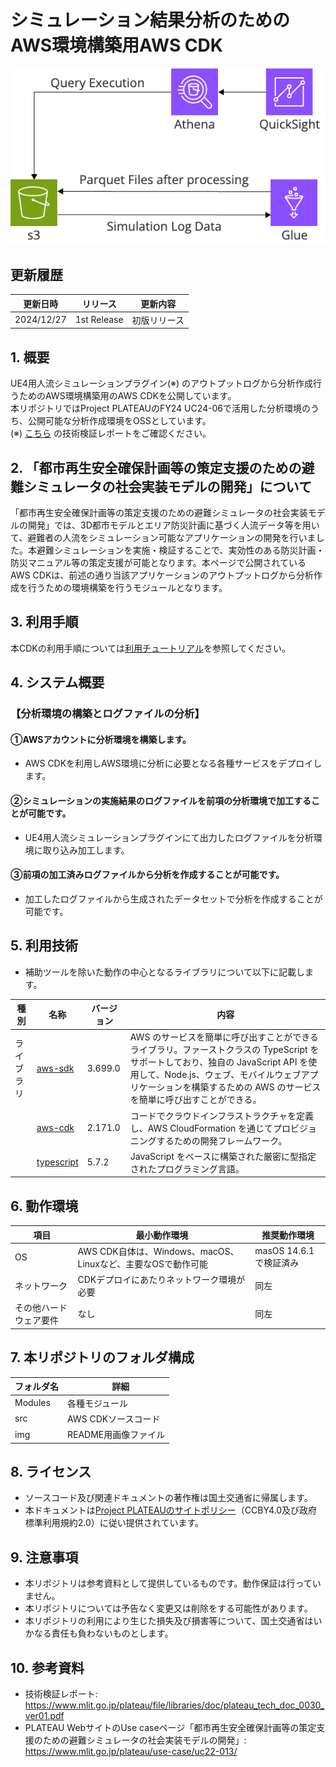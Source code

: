# シミュレーション結果分析のためのAWS環境構築用AWS CDK

![概要](./Contents/img/index.png)

## 更新履歴
| 更新日時 | リリース | 更新内容 |
| ---- | ---- | ---- |
| 2024/12/27 | 1st Release | 初版リリース |

## 1. 概要
UE4用人流シミュレーションプラグイン(※) のアウトプットログから分析作成行うためのAWS環境構築用のAWS CDKを公開しています。<br>
本リポジトリではProject PLATEAUのFY24 UC24-06で活用した分析環境のうち、公開可能な分析作成環境をOSSとしています。<br>
(※) [こちら](https://www.mlit.go.jp/plateau/file/libraries/doc/plateau_tech_doc_0030_ver01.pdf) の技術検証レポートをご確認ください。

## 2. 「都市再生安全確保計画等の策定支援のための避難シミュレータの社会実装モデルの開発」について

「都市再生安全確保計画等の策定支援のための避難シミュレータの社会実装モデルの開発」では、3D都市モデルとエリア防災計画に基づく人流データ等を用いて、避難者の人流をシミュレーション可能なアプリケーションの開発を行いました。本避難シミュレーションを実施・検証することで、実効性のある防災計画・防災マニュアル等の策定支援が可能となります。本ページで公開されているAWS CDKは、前述の通り当該アプリケーションのアウトプットログから分析作成を行うための環境構築を行うモジュールとなります。

## 3. 利用手順
本CDKの利用手順については[利用チュートリアル](https://r5-plateau-acn.github.io/SolarPotential/)を参照してください。

## 4. システム概要
### 【分析環境の構築とログファイルの分析】
#### ①AWSアカウントに分析環境を構築します。
- AWS CDKを利用しAWS環境に分析に必要となる各種サービスをデプロイします。<br>

#### ②シミュレーションの実施結果のログファイルを前項の分析環境で加工することが可能です。
- UE4用人流シミュレーションプラグインにて出力したログファイルを分析環境に取り込み加工します。<br>

#### ③前項の加工済みログファイルから分析を作成することが可能です。
- 加工したログファイルから生成されたデータセットで分析を作成することが可能です。<br>

## 5. 利用技術
- 補助ツールを除いた動作の中心となるライブラリについて以下に記載します。<br>

| 種別              | 名称   | バージョン | 内容 |
| ----------------- | --------|-------------|-----------------------------|
| ライブラリ      | [aws-sdk](https://github.com/aws/aws-sdk-js-v3) | 3.699.0 | AWS のサービスを簡単に呼び出すことができるライブラリ。ファーストクラスの TypeScript をサポートしており、独自の JavaScript API を使用して、Node.js、ウェブ、モバイルウェブアプリケーションを構築するための AWS のサービスを簡単に呼び出すことができる。 |
|       | [aws-cdk](https://github.com/aws/aws-cdk) | 2.171.0 | コードでクラウドインフラストラクチャを定義し、AWS CloudFormation を通じてプロビジョニングするための開発フレームワーク。 |
|       | [typescript](https://www.typescriptlang.org/) | 5.7.2 | JavaScript をベースに構築された厳密に型指定されたプログラミング言語。 |

## 6. 動作環境
| 項目               | 最小動作環境                                                                                                                                                                                                                                                                                                                                    | 推奨動作環境                   | 
| ------------------ | ----------------------------------------------------------------------------------------------------------------------------------------------------------------------------------------------------------------------------------------------------------------------------------------------------------------------------------------------- | ------------------------------ | 
| OS                 | AWS CDK自体は、Windows、macOS、Linuxなど、主要なOSで動作可能                                                                                                                                                                                                                                                                                                                  |  masOS 14.6.1で検証済み | 
| ネットワーク       | CDKデプロイにあたりネットワーク環境が必要 |  同左                            | 
| その他ハードウェア要件                | なし                                                                                                                                                                                                                                                                                                                               | 同左              |  

## 7. 本リポジトリのフォルダ構成
| フォルダ名 |　詳細 |
|-|-|
| Modules | 各種モジュール |
| src | AWS CDKソースコード |
| img | README用画像ファイル |


## 8. ライセンス

- ソースコード及び関連ドキュメントの著作権は国土交通省に帰属します。
- 本ドキュメントは[Project PLATEAUのサイトポリシー](https://www.mlit.go.jp/plateau/site-policy/)（CCBY4.0及び政府標準利用規約2.0）に従い提供されています。

## 9. 注意事項

- 本リポジトリは参考資料として提供しているものです。動作保証は行っていません。
- 本リポジトリについては予告なく変更又は削除をする可能性があります。
- 本リポジトリの利用により生じた損失及び損害等について、国土交通省はいかなる責任も負わないものとします。

## 10. 参考資料
- 技術検証レポート: https://www.mlit.go.jp/plateau/file/libraries/doc/plateau_tech_doc_0030_ver01.pdf
- PLATEAU WebサイトのUse caseページ「都市再生安全確保計画等の策定支援のための避難シミュレータの社会実装モデルの開発」: https://www.mlit.go.jp/plateau/use-case/uc22-013/

